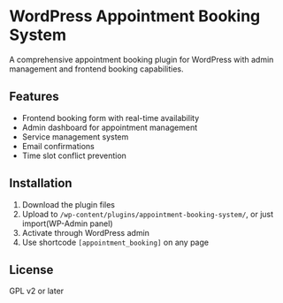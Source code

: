 # WordPress Appointment Booking System

A comprehensive appointment booking plugin for WordPress with admin management and frontend booking capabilities.

## Features
- Frontend booking form with real-time availability
- Admin dashboard for appointment management
- Service management system
- Email confirmations
- Time slot conflict prevention

## Installation
1. Download the plugin files
2. Upload to `/wp-content/plugins/appointment-booking-system/`, or just import(WP-Admin panel)
3. Activate through WordPress admin
4. Use shortcode `[appointment_booking]` on any page

## License
GPL v2 or later

